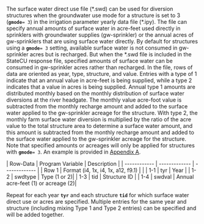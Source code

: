 The surface water direct use file (\*.swd) can be used for diversion structures when the groundwater use mode 
for a structure is set to 3 (__`gmode`__`= 3`) in the irrigation parameter yearly data file (\*.ipy). The file
can specify annual amounts of surface water in acre-feet used directly in sprinklers with groundwater supplies
(gw-sprinkler) or the annual acres of gw-sprinklers that are using surface water directly.  By default for structures 
using a __`gmode`__`= 3` setting, available surface water is not consumed in gw-sprinkler acres but is recharged. 
But when the \*.swd file is included in the StateCU response file, specified amounts of surface water can be consumed 
in gw-sprinkler acres rather than recharged.  In the file, rows of data are oriented as year, type, structure, and value. 
Entries with a type of 1 indicate that an annual value in acre-feet is being supplied, while a type 2 
indicates that a value in acres is being supplied.  Annual type 1 amounts are distributed monthly based on 
the monthly distribution of surface water diversions at the river headgate.  The monthly value acre-foot value 
is subtracted from the monthly recharge amount and added to the surface water applied to the gw-sprinkler acreage 
for the structure.  With type 2, the monthly farm surface water diversion is multiplied by the ratio of the acre 
value to the total structure area to determine a surface water amount, and this amount is subtracted from the 
monthly recharge amount and added to the surface water applied to the gw-sprinkler acreage for the structure.
Note that specified amounts or acreages will only be applied for structures with __`gmode`__`= 3`.
An example is provided in [Appendix A](../AppendixA/A1.md).


 | Row-Data | Program Variable | Description |
    | ------------ | ------------- | ------------- |
	| Row 1 | Format (i4, 1x, i4, 1x, a12, f9.1) | |
	| 1-1 | tyr | Year |
	| 1-2 | swdtype | Type (1 or 2)|
	| 1-3 | tid | Structure ID |
	| 1-4 | swdval | Annual acre-feet (1) or acreage (2)|

Repeat for each year **`tyr`** and each structure **`tid`** for which surface water direct use or acres are specified.
Multiple entries for the same year and structure (including mixing Type 1 and Type 2 entries) can be specified 
and will be added together.
